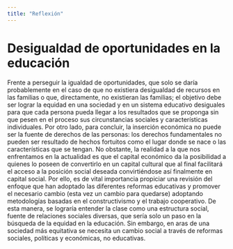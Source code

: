 ```yaml
---
title: "Reflexión"
---
```

# Desigualdad de oportunidades en la educación

Frente a perseguir la igualdad de oportunidades, que solo se daría probablemente en el caso de que no existiera desigualdad de recursos en las familias o que, directamente, no existieran las familias; el objetivo debe ser lograr la equidad en una sociedad y en un sistema educativo desiguales para que cada persona pueda llegar a los resultados que se proponga sin que pesen en el proceso sus circunstancias sociales y características individuales. Por otro lado, para concluir, la inserción económica no puede ser la fuente de derechos de las personas: los derechos fundamentales no pueden ser resultado de hechos fortuitos como el lugar donde se nace o las características que se tengan. No obstante, la realidad a la que nos enfrentamos en la actualidad es que el capital económico da la posibilidad a quienes lo poseen de convertirlo en un capital cultural que al final facilitará el acceso a la posición social deseada convirtiéndose así finalmente en capital social. Por ello, es de vital importancia propiciar una revisión del enfoque que han adoptado las diferentes reformas educativas y promover el necesario cambio (esta vez un cambio para quedarse) adoptando metodologías basadas en el constructivismo y el trabajo cooperativo. De esta manera, se lograría entender la clase como una estructura social, fuente de relaciones sociales diversas, que sería solo un paso en la búsqueda de la equidad en la educación. Sin embargo, en aras de una sociedad más equitativa se necesita un cambio social a través de reformas sociales, políticas y económicas, no educativas.